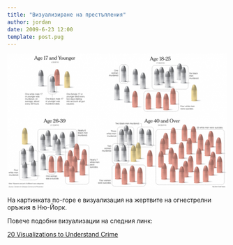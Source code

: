 ```yaml
---
title: "Визуализиране на престъпления"
author: jordan
date: 2009-6-23 12:00
template: post.pug
---
```


![](nytimes-gun-deaths-545x336.png)

На картинката по-горе е визуализация на жертвите на огнестрелни оръжия в
Ню-Йорк.

Повече подобни визуализации на следния линк:

[20 Visualizations to Understand
Crime](http://flowingdata.com/2009/06/23/20-visualizations-to-understand-crime/)
